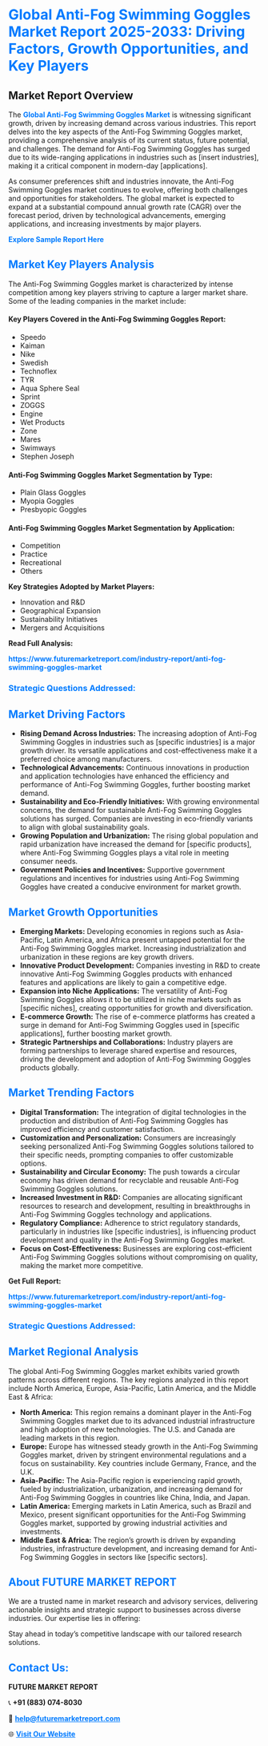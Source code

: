 <h1 style="color: #007BFF;">Global Anti-Fog Swimming Goggles Market Report 2025-2033: Driving Factors, Growth Opportunities, and Key Players</h1>

<section id="overview">
<h2>Market Report Overview</h2>
<p>The <a href="https://www.futuremarketreport.com/industry-report/anti-fog-swimming-goggles-market" style="color: #007BFF; text-decoration: none;"><strong>Global Anti-Fog Swimming Goggles Market</strong></a> is witnessing significant growth, driven by increasing demand across various industries. This report delves into the key aspects of the Anti-Fog Swimming Goggles market, providing a comprehensive analysis of its current status, future potential, and challenges. The demand for Anti-Fog Swimming Goggles has surged due to its wide-ranging applications in industries such as [insert industries], making it a critical component in modern-day [applications].</p>
<p>As consumer preferences shift and industries innovate, the Anti-Fog Swimming Goggles market continues to evolve, offering both challenges and opportunities for stakeholders. The global market is expected to expand at a substantial compound annual growth rate (CAGR) over the forecast period, driven by technological advancements, emerging applications, and increasing investments by major players.</p>
</section>

<section id="overview">
<p><a href="https://www.futuremarketreport.com/request-sample/reportId=48960" style="color: #007BFF; text-decoration: none;"><strong>Explore Sample Report Here</strong></a></p>
</section>

<section id="key-players">
<h2 style="color: #007BFF;">Market Key Players Analysis</h2>
<p>The Anti-Fog Swimming Goggles market is characterized by intense competition among key players striving to capture a larger market share. Some of the leading companies in the market include:</p>
<h4>Key Players Covered in the Anti-Fog Swimming Goggles Report:</h4>
<ul><li>Speedo</li><li>Kaiman</li><li>Nike</li><li>Swedish</li><li>Technoflex</li><li>TYR</li><li>Aqua Sphere Seal</li><li>Sprint</li><li>ZOGGS</li><li>Engine</li><li>Wet Products</li><li>Zone</li><li>Mares</li><li>Swimways</li><li>Stephen Joseph</li></ul>
<h4>Anti-Fog Swimming Goggles Market Segmentation by Type:</h4>
<ul><li>Plain Glass Goggles</li><li>Myopia Goggles</li><li>Presbyopic Goggles</li></ul>

<h4>Anti-Fog Swimming Goggles Market Segmentation by Application:</h4>
<ul><li>Competition</li><li>Practice</li><li>Recreational</li><li>Others</li></ul>
<p><strong>Key Strategies Adopted by Market Players:</strong></p>
<ul>
<li>Innovation and R&D</li>
<li>Geographical Expansion</li>
<li>Sustainability Initiatives</li>
<li>Mergers and Acquisitions</li>
</ul>
</section>

<section>
<p><strong>Read Full Analysis: </strong></p><a href="https://www.futuremarketreport.com/industry-report/anti-fog-swimming-goggles-market" style="color: #007BFF; text-decoration: none;"><strong>https://www.futuremarketreport.com/industry-report/anti-fog-swimming-goggles-market</strong></a>
<h3 style="color: #007BFF;">Strategic Questions Addressed:</h3>
</section>

<section id="driving-factors">
<h2 style="color: #007BFF;">Market Driving Factors</h2>
<ul>
<li><strong>Rising Demand Across Industries:</strong> The increasing adoption of Anti-Fog Swimming Goggles in industries such as [specific industries] is a major growth driver. Its versatile applications and cost-effectiveness make it a preferred choice among manufacturers.</li>
<li><strong>Technological Advancements:</strong> Continuous innovations in production and application technologies have enhanced the efficiency and performance of Anti-Fog Swimming Goggles, further boosting market demand.</li>
<li><strong>Sustainability and Eco-Friendly Initiatives:</strong> With growing environmental concerns, the demand for sustainable Anti-Fog Swimming Goggles solutions has surged. Companies are investing in eco-friendly variants to align with global sustainability goals.</li>
<li><strong>Growing Population and Urbanization:</strong> The rising global population and rapid urbanization have increased the demand for [specific products], where Anti-Fog Swimming Goggles plays a vital role in meeting consumer needs.</li>
<li><strong>Government Policies and Incentives:</strong> Supportive government regulations and incentives for industries using Anti-Fog Swimming Goggles have created a conducive environment for market growth.</li>
</ul>
</section>

<section id="growth-opportunities">
<h2 style="color: #007BFF;">Market Growth Opportunities</h2>
<ul>
<li><strong>Emerging Markets:</strong> Developing economies in regions such as Asia-Pacific, Latin America, and Africa present untapped potential for the Anti-Fog Swimming Goggles market. Increasing industrialization and urbanization in these regions are key growth drivers.</li>
<li><strong>Innovative Product Development:</strong> Companies investing in R&D to create innovative Anti-Fog Swimming Goggles products with enhanced features and applications are likely to gain a competitive edge.</li>
<li><strong>Expansion into Niche Applications:</strong> The versatility of Anti-Fog Swimming Goggles allows it to be utilized in niche markets such as [specific niches], creating opportunities for growth and diversification.</li>
<li><strong>E-commerce Growth:</strong> The rise of e-commerce platforms has created a surge in demand for Anti-Fog Swimming Goggles used in [specific applications], further boosting market growth.</li>
<li><strong>Strategic Partnerships and Collaborations:</strong> Industry players are forming partnerships to leverage shared expertise and resources, driving the development and adoption of Anti-Fog Swimming Goggles products globally.</li>
</ul>
</section>

<section id="trending-factors">
<h2 style="color: #007BFF;">Market Trending Factors</h2>
<ul>
<li><strong>Digital Transformation:</strong> The integration of digital technologies in the production and distribution of Anti-Fog Swimming Goggles has improved efficiency and customer satisfaction.</li>
<li><strong>Customization and Personalization:</strong> Consumers are increasingly seeking personalized Anti-Fog Swimming Goggles solutions tailored to their specific needs, prompting companies to offer customizable options.</li>
<li><strong>Sustainability and Circular Economy:</strong> The push towards a circular economy has driven demand for recyclable and reusable Anti-Fog Swimming Goggles solutions.</li>
<li><strong>Increased Investment in R&D:</strong> Companies are allocating significant resources to research and development, resulting in breakthroughs in Anti-Fog Swimming Goggles technology and applications.</li>
<li><strong>Regulatory Compliance:</strong> Adherence to strict regulatory standards, particularly in industries like [specific industries], is influencing product development and quality in the Anti-Fog Swimming Goggles market.</li>
<li><strong>Focus on Cost-Effectiveness:</strong> Businesses are exploring cost-efficient Anti-Fog Swimming Goggles solutions without compromising on quality, making the market more competitive.</li>
</ul>
</section>

<section>
<p><strong>Get Full Report: </strong></p><a href="https://www.futuremarketreport.com/industry-report/anti-fog-swimming-goggles-market" style="color: #007BFF; text-decoration: none;"><strong>https://www.futuremarketreport.com/industry-report/anti-fog-swimming-goggles-market</strong></a>
<h3 style="color: #007BFF;">Strategic Questions Addressed:</h3>
</section>


<section id="regional-analysis">
<h2 style="color: #007BFF;">Market Regional Analysis</h2>
<p>The global Anti-Fog Swimming Goggles market exhibits varied growth patterns across different regions. The key regions analyzed in this report include North America, Europe, Asia-Pacific, Latin America, and the Middle East & Africa:</p>
<ul>
<li><strong>North America:</strong> This region remains a dominant player in the Anti-Fog Swimming Goggles market due to its advanced industrial infrastructure and high adoption of new technologies. The U.S. and Canada are leading markets in this region.</li>
<li><strong>Europe:</strong> Europe has witnessed steady growth in the Anti-Fog Swimming Goggles market, driven by stringent environmental regulations and a focus on sustainability. Key countries include Germany, France, and the U.K.</li>
<li><strong>Asia-Pacific:</strong> The Asia-Pacific region is experiencing rapid growth, fueled by industrialization, urbanization, and increasing demand for Anti-Fog Swimming Goggles in countries like China, India, and Japan.</li>
<li><strong>Latin America:</strong> Emerging markets in Latin America, such as Brazil and Mexico, present significant opportunities for the Anti-Fog Swimming Goggles market, supported by growing industrial activities and investments.</li>
<li><strong>Middle East & Africa:</strong> The region’s growth is driven by expanding industries, infrastructure development, and increasing demand for Anti-Fog Swimming Goggles in sectors like [specific sectors].</li>
</ul>
</section>

<footer>
<h2 style="color: #007BFF;">About FUTURE MARKET REPORT</h2>
<p>We are a trusted name in market research and advisory services, delivering actionable insights and strategic support to businesses across diverse industries. Our expertise lies in offering:</p>

<p>Stay ahead in today’s competitive landscape with our tailored research solutions.</p>

<h2 style="color: #007BFF;">Contact Us:</h2>
<p><strong>FUTURE MARKET REPORT</strong></p>
<p>📞 <strong>+91 (883) 074-8030</strong></p>
<p>📧 <strong><a href="mailto:help@futuremarketreport.com" style="color: #007BFF;">help@futuremarketreport.com</a></strong></p>
<p>🌐 <strong><a href="https://www.futuremarketreport.com/" style="color: #007BFF;">Visit Our Website</a></strong></p>
</footer>